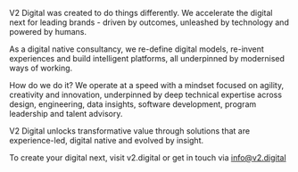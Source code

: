V2 Digital was created to do things differently. We accelerate the digital next for leading brands - driven by outcomes, unleashed by technology and powered by humans.

As a digital native consultancy, we re-define digital models, re-invent experiences and build intelligent platforms, all underpinned by modernised ways of working.

How do we do it? We operate at a speed with a mindset focused on agility, creativity and innovation, underpinned by deep technical expertise across design, engineering, data insights, software development, program leadership and talent advisory.

V2 Digital unlocks transformative value through solutions that are experience-led, digital native and evolved by insight.

To create your digital next, visit v2.digital or get in touch via <a href="mailto:info@v2.digital">info@v2.digital</a>